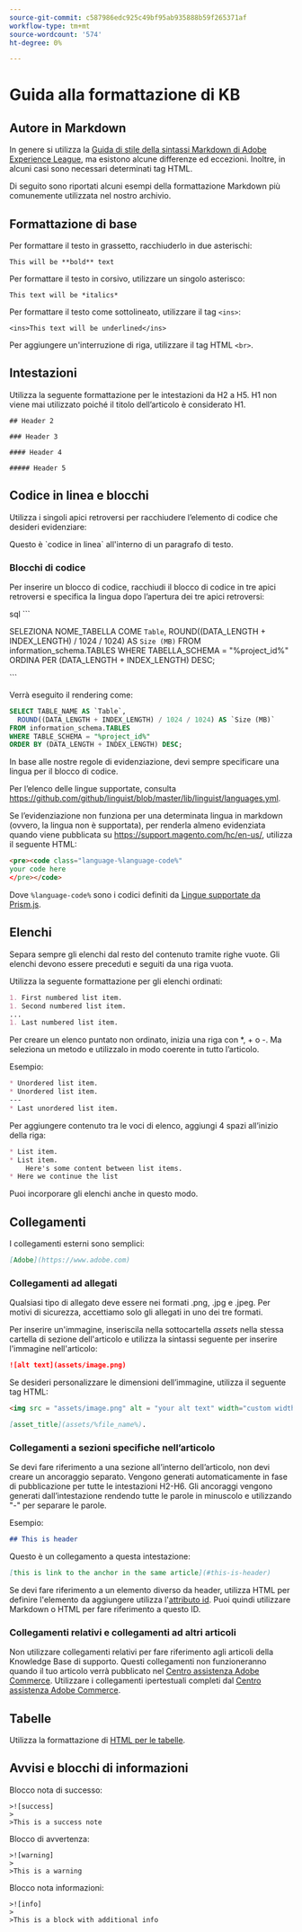 ```yaml
---
source-git-commit: c587986edc925c49bf95ab935888b59f265371af
workflow-type: tm+mt
source-wordcount: '574'
ht-degree: 0%

---
```

# Guida alla formattazione di KB

## Autore in Markdown

In genere si utilizza la [Guida di stile della sintassi Markdown di Adobe Experience League](https://experienceleague.adobe.com/docs/authoring-guide-exl/using/markdown/syntax-style-guide.html?lang=en), ma esistono alcune differenze ed eccezioni. Inoltre, in alcuni casi sono necessari determinati tag HTML.

Di seguito sono riportati alcuni esempi della formattazione Markdown più comunemente utilizzata nel nostro archivio.

## Formattazione di base

Per formattare il testo in grassetto, racchiuderlo in due asterischi:

`This will be **bold** text`

Per formattare il testo in corsivo, utilizzare un singolo asterisco:

`This text will be *italics*`

Per formattare il testo come sottolineato, utilizzare il tag `<ins>`:

`<ins>This text will be underlined</ins>`

Per aggiungere un&#39;interruzione di riga, utilizzare il tag HTML `<br>`.


## Intestazioni

Utilizza la seguente formattazione per le intestazioni da H2 a H5. H1 non viene mai utilizzato poiché il titolo dell’articolo è considerato H1.

`## Header 2 `

`### Header 3 `

`#### Header 4`

`##### Header 5`

## Codice in linea e blocchi

Utilizza i singoli apici retroversi per racchiudere l’elemento di codice che desideri evidenziare:

Questo è \`codice in linea\` all&#39;interno di un paragrafo di testo.

### Blocchi di codice

Per inserire un blocco di codice, racchiudi il blocco di codice in tre apici retroversi e specifica la lingua dopo l’apertura dei tre apici retroversi:

sql \`\`\`

SELEZIONA NOME_TABELLA COME `Table`,
ROUND((DATA_LENGTH + INDEX_LENGTH) / 1024 / 1024) AS `Size (MB)`
FROM information_schema.TABLES
WHERE TABELLA_SCHEMA = &quot;%project_id%&quot;
ORDINA PER (DATA_LENGTH + INDEX_LENGTH) DESC;

\`\`\`

Verrà eseguito il rendering come:

```sql
SELECT TABLE_NAME AS `Table`,
  ROUND((DATA_LENGTH + INDEX_LENGTH) / 1024 / 1024) AS `Size (MB)`
FROM information_schema.TABLES
WHERE TABLE_SCHEMA = "%project_id%"
ORDER BY (DATA_LENGTH + INDEX_LENGTH) DESC;
```

In base alle nostre regole di evidenziazione, devi sempre specificare una lingua per il blocco di codice.

Per l’elenco delle lingue supportate, consulta https://github.com/github/linguist/blob/master/lib/linguist/languages.yml.

Se l’evidenziazione non funziona per una determinata lingua in markdown (ovvero, la lingua non è supportata), per renderla almeno evidenziata quando viene pubblicata su https://support.magento.com/hc/en-us/, utilizza il seguente HTML:

```html
<pre><code class="language-%language-code%"
your code here
</pre></code>
```

Dove ``%language-code%`` sono i codici definiti da [Lingue supportate da Prism.js](https://prismjs.com/#supported-languages).

## Elenchi

Separa sempre gli elenchi dal resto del contenuto tramite righe vuote. Gli elenchi devono essere preceduti e seguiti da una riga vuota.

Utilizza la seguente formattazione per gli elenchi ordinati:

```markdown
1. First numbered list item.
1. Second numbered list item.
...
1. Last numbered list item.
```

Per creare un elenco puntato non ordinato, inizia una riga con *, + o -. Ma seleziona un metodo e utilizzalo in modo coerente in tutto l’articolo.

Esempio:

```markdown
* Unordered list item.
* Unordered list item.
---
* Last unordered list item.
```

Per aggiungere contenuto tra le voci di elenco, aggiungi 4 spazi all’inizio della riga:

```markdown
* List item.
* List item.
    Here's some content between list items.
* Here we continue the list
```

Puoi incorporare gli elenchi anche in questo modo.

## Collegamenti

I collegamenti esterni sono semplici:

```markdown
[Adobe](https://www.adobe.com)
```

### Collegamenti ad allegati

Qualsiasi tipo di allegato deve essere nei formati .png, .jpg e .jpeg. Per motivi di sicurezza, accettiamo solo gli allegati in uno dei tre formati.

Per inserire un&#39;immagine, inseriscila nella sottocartella *assets* nella stessa cartella di sezione dell&#39;articolo e utilizza la sintassi seguente per inserire l&#39;immagine nell&#39;articolo:

```markdown
![alt text](assets/image.png)
```

Se desideri personalizzare le dimensioni dell’immagine, utilizza il seguente tag HTML:

```html
<img src = "assets/image.png" alt = "your alt text" width="custom width, ex: 250px">
```

```markdown
[asset_title](assets/%file_name%).
```

### Collegamenti a sezioni specifiche nell’articolo

Se devi fare riferimento a una sezione all’interno dell’articolo, non devi creare un ancoraggio separato. Vengono generati automaticamente in fase di pubblicazione per tutte le intestazioni H2-H6. Gli ancoraggi vengono generati dall’intestazione rendendo tutte le parole in minuscolo e utilizzando &quot;-&quot; per separare le parole.

Esempio:

```markdown
## This is header
```

Questo è un collegamento a questa intestazione:

```markdown
[this is link to the anchor in the same article](#this-is-header)
```

Se devi fare riferimento a un elemento diverso da header, utilizza HTML per definire l&#39;elemento da aggiungere utilizza l&#39;[attributo id](https://www.w3schools.com/html/html_id.asp). Puoi quindi utilizzare Markdown o HTML per fare riferimento a questo ID.

### Collegamenti relativi e collegamenti ad altri articoli

Non utilizzare collegamenti relativi per fare riferimento agli articoli della Knowledge Base di supporto. Questi collegamenti non funzioneranno quando il tuo articolo verrà pubblicato nel [Centro assistenza Adobe Commerce](https://support.magento.com/hc/en-us).
Utilizzare i collegamenti ipertestuali completi dal [Centro assistenza Adobe Commerce](https://support.magento.com/hc/en-us).


## Tabelle

Utilizza la formattazione di [HTML per le tabelle](https://www.w3schools.com/html/html_tables.asp).


## Avvisi e blocchi di informazioni

Blocco nota di successo:

```
>![success]
>
>This is a success note
```

Blocco di avvertenza:

```
>![warning]
>
>This is a warning
```

Blocco nota informazioni:

```
>![info]
>
>This is a block with additional info
```
